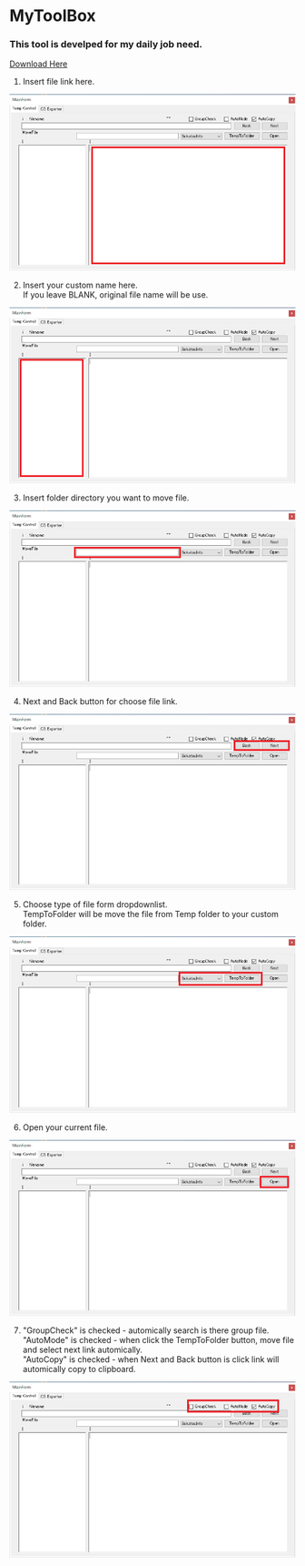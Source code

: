 # MyToolBox

### This tool is develped for my daily job need.

[Download Here](https://github.com/Monojue/MyToolBox/raw/main/PDFtoText/bin/MyToolBox.zip)

1.  Insert file link here.

![01](images/01.png)

2.  Insert your custom name here.<br />
    If you leave BLANK, original file name will be use.


![01](images/02.png)
    
3.  Insert folder directory you want to move file.

![01](images/03.png)

4.  Next and Back button for choose file link.

![01](images/04.png)

5.  Choose type of file form dropdownlist.<br />
    TempToFolder will be move the file from Temp folder to your custom folder.
    
![01](images/05.png)

6.  Open your current file.

![01](images/06.png)

7.  "GroupCheck" is checked - automically search is there group file.<br />
    "AutoMode" is checked - when click the TempToFolder button, move file and select next link automically.<br />
    "AutoCopy" is checked - when Next and Back button is click link will automically copy to clipboard.<br />

![01](images/07.png)
